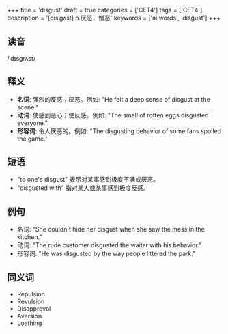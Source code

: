 +++
title = 'disgust'
draft = true
categories = ['CET4']
tags = ['CET4']
description = '[disˈgʌst] n.厌恶，憎恶'
keywords = ['ai words', 'disgust']
+++

## 读音
/ˈdɪsɡrʌst/

## 释义
- **名词**: 强烈的反感；厌恶。例如: "He felt a deep sense of disgust at the scene."
- **动词**: 使感到恶心；使反感。例如: "The smell of rotten eggs disgusted everyone."
- **形容词**: 令人厌恶的。例如: "The disgusting behavior of some fans spoiled the game."

## 短语
- "to one's disgust" 表示对某事感到极度不满或厌恶。
- "disgusted with" 指对某人或某事感到极度反感。

## 例句
- 名词: "She couldn't hide her disgust when she saw the mess in the kitchen."
- 动词: "The rude customer disgusted the waiter with his behavior."
- 形容词: "He was disgusted by the way people littered the park."

## 同义词
- Repulsion
- Revulsion
- Disapproval
- Aversion
- Loathing
